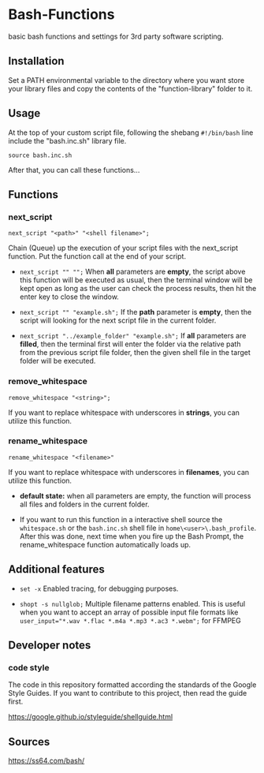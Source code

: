 # Bash-Functions
basic bash functions and settings for 3rd party software scripting.


## Installation

Set a PATH environmental variable to the directory where you want store your library
files and copy the contents of the "function-library" folder to it.


## Usage

At the top of your custom script file, following the shebang `#!/bin/bash` line
include the "bash.inc.sh" library file.

`source bash.inc.sh`

 After that, you can call these functions...


## Functions

### next_script

`next_script "<path>" "<shell filename>";`

Chain (Queue) up the execution of your script files with the next_script function.
Put the function call at the end of your script.

- `next_script "" "";` When **all** parameters are **empty**, the script above this function
will be executed as usual, then the terminal window will be kept open as long as the user can check the
process results, then hit the enter key to close the window.

- `next_script "" "example.sh";` If the **path** parameter is **empty**, then the script will looking for the next script
file in the current folder.

- `next_script "../example_folder" "example.sh";` If **all** parameters are **filled**, then the terminal first will enter the folder via
the relative path from the previous script file folder, then the given shell file
in the target folder will be executed.


### remove_whitespace

`remove_whitespace "<string>";`

If you want to replace whitespace with underscores in **strings**, you can utilize
this function.


### rename_whitespace

`rename_whitespace "<filename>"`

If you want to replace whitespace with underscores in **filenames**, you can utilize
this function.

- **default state:** when all parameters are empty, the function will
process all files and folders in the current folder.

- If you want to run this function in a interactive shell source the
`whitespace.sh` or the `bash.inc.sh` shell file in `home\<user>\.bash_profile`.
After this was done, next time when you fire up the Bash Prompt, the rename_whitespace
function automatically loads up.


## Additional features

- `set -x` Enabled tracing, for debugging purposes.

- `shopt -s nullglob;` Multiple filename patterns enabled. This is useful when you want to accept
an array of possible input file formats like `user_input="*.wav *.flac *.m4a *.mp3 *.ac3 *.webm";` for FFMPEG


## Developer notes

### code style

The code in this repository formatted according the standards of the Google Style Guides.
If you want to contribute to this project, then read the guide first.

https://google.github.io/styleguide/shellguide.html


## Sources

https://ss64.com/bash/

